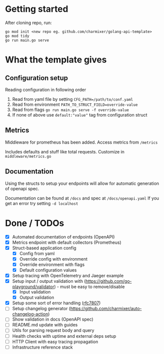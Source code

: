 # Getting started

After cloning repo, run:

```
go mod init <new repo eg. github.com/charmixer/golang-api-template>
go mod tidy
go run main.go serve
```

# What the template gives

## Configuration setup

Reading configuration in following order

1. Read from yaml file by setting `CFG_PATH=/path/to/conf.yaml`
2. Read from environment `PATH_TO_STRUCT_FIELD=override-value`
3. Read from flags `go run main.go serve -f override-value`
4. If none of above use `default:"value"` tag from configuration struct

## Metrics

Middleware for prometheus has been added. Access metrics from `/metrics`

Includes defaults and stuff like total requests. Customize in `middleware/metrics.go`

## Documentation

Using the structs to setup your endpoints will allow for automatic generation of openapi spec.

Documentation can be found at `/docs` and spec at `/docs/openapi.yaml`
If you get an error try setting `-d localhost`

# Done / TODOs

- [x] Automated documentation of endpoints (OpenAPI)
- [x] Metrics endpoint with default collectors (Prometheus)
- [x] Struct-based application config
  - [x] Config from yaml
  - [x] Override config with environment
  - [x] Override environment with flags
  - [x] Default configuration values
- [x] Setup tracing with OpenTelemetry and Jaeger example
- [x] Setup input / output validation with (https://github.com/go-playground/validator) - must be easy to remove/disable
  - [x] Input validation
  - [x] Output validation
- [x] Setup some sort of error handling ([rfc7807](https://datatracker.ietf.org/doc/html/rfc7807))
- [ ] Setup changelog generator (https://github.com/charmixer/auto-changelog-action)
- [ ] Show validation in docs (OpenAPI spec)
- [ ] README.md update with guides
- [ ] Utils for parsing request body and query
- [ ] Health checks with uptime and external deps setup
- [ ] HTTP Client with easy tracing propagation
- [ ] Infrastructure reference stack
